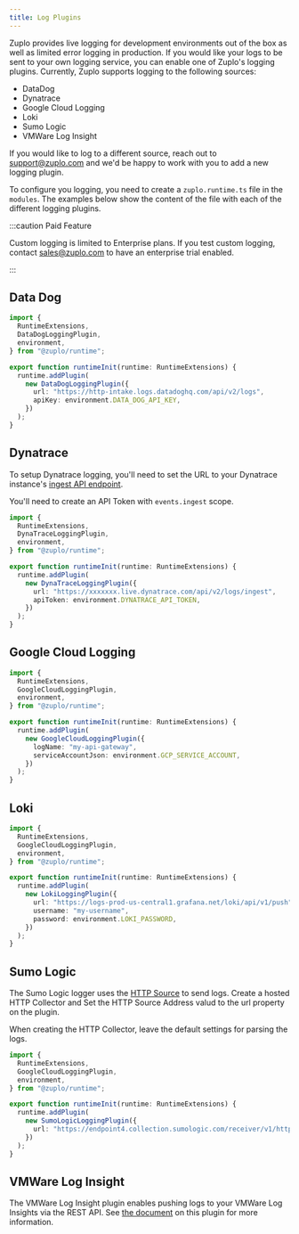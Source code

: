 ```yaml
---
title: Log Plugins
---
```


Zuplo provides live logging for development environments out of the box as well
as limited error logging in production. If you would like your logs to be sent
to your own logging service, you can enable one of Zuplo's logging plugins.
Currently, Zuplo supports logging to the following sources:

- DataDog
- Dynatrace
- Google Cloud Logging
- Loki
- Sumo Logic
- VMWare Log Insight

If you would like to log to a different source, reach out to support@zuplo.com
and we'd be happy to work with you to add a new logging plugin.

To configure you logging, you need to create a `zuplo.runtime.ts` file in the
`modules`. The examples below show the content of the file with each of the
different logging plugins.

:::caution Paid Feature

Custom logging is limited to Enterprise plans. If you test custom logging,
contact [sales@zuplo.com](mailto:sales@zuplo.com) to have an enterprise trial
enabled.

:::

## Data Dog

```ts
import {
  RuntimeExtensions,
  DataDogLoggingPlugin,
  environment,
} from "@zuplo/runtime";

export function runtimeInit(runtime: RuntimeExtensions) {
  runtime.addPlugin(
    new DataDogLoggingPlugin({
      url: "https://http-intake.logs.datadoghq.com/api/v2/logs",
      apiKey: environment.DATA_DOG_API_KEY,
    })
  );
}
```

## Dynatrace

To setup Dynatrace logging, you'll need to set the URL to your Dynatrace
instance's
[ingest API endpoint](https://www.dynatrace.com/support/help/dynatrace-api/environment-api/events-v2/post-event).

You'll need to create an API Token with `events.ingest` scope.

```ts
import {
  RuntimeExtensions,
  DynaTraceLoggingPlugin,
  environment,
} from "@zuplo/runtime";

export function runtimeInit(runtime: RuntimeExtensions) {
  runtime.addPlugin(
    new DynaTraceLoggingPlugin({
      url: "https://xxxxxxx.live.dynatrace.com/api/v2/logs/ingest",
      apiToken: environment.DYNATRACE_API_TOKEN,
    })
  );
}
```

## Google Cloud Logging

```ts
import {
  RuntimeExtensions,
  GoogleCloudLoggingPlugin,
  environment,
} from "@zuplo/runtime";

export function runtimeInit(runtime: RuntimeExtensions) {
  runtime.addPlugin(
    new GoogleCloudLoggingPlugin({
      logName: "my-api-gateway",
      serviceAccountJson: environment.GCP_SERVICE_ACCOUNT,
    })
  );
}
```

## Loki

```ts
import {
  RuntimeExtensions,
  GoogleCloudLoggingPlugin,
  environment,
} from "@zuplo/runtime";

export function runtimeInit(runtime: RuntimeExtensions) {
  runtime.addPlugin(
    new LokiLoggingPlugin({
      url: "https://logs-prod-us-central1.grafana.net/loki/api/v1/push",
      username: "my-username",
      password: environment.LOKI_PASSWORD,
    })
  );
}
```

## Sumo Logic

The Sumo Logic logger uses the
[HTTP Source](https://help.sumologic.com/docs/send-data/hosted-collectors/http-source/logs-metrics/)
to send logs. Create a hosted HTTP Collector and Set the HTTP Source Address
valud to the url property on the plugin.

When creating the HTTP Collector, leave the default settings for parsing the
logs.

```ts
import {
  RuntimeExtensions,
  GoogleCloudLoggingPlugin,
  environment,
} from "@zuplo/runtime";

export function runtimeInit(runtime: RuntimeExtensions) {
  runtime.addPlugin(
    new SumoLogicLoggingPlugin({
      url: "https://endpoint4.collection.sumologic.com/receiver/v1/http/XXXXXX",
    })
  );
}
```

## VMWare Log Insight

The VMWare Log Insight plugin enables pushing logs to your VMWare Log Insights
via the REST API. See [the document](./log-plugin-vmware-log-insight.md) on this
plugin for more information.
